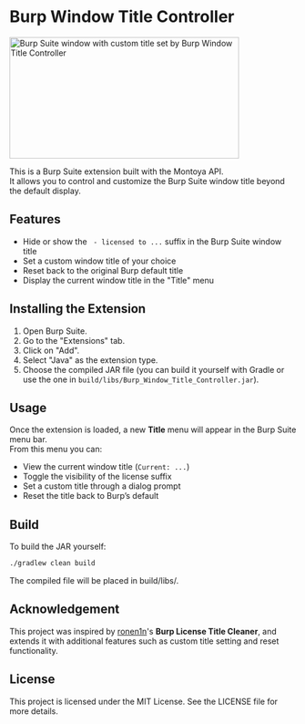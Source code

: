 # Burp Window Title Controller

<img width="403" height="213" alt="Burp Suite window with custom title set by Burp Window Title Controller
" src="https://github.com/user-attachments/assets/38aa8875-26a0-409b-86a7-0ff26a33be43" />

This is a Burp Suite extension built with the Montoya API.  
It allows you to control and customize the Burp Suite window title beyond the default display.

## Features

- Hide or show the ` - licensed to ...` suffix in the Burp Suite window title
- Set a custom window title of your choice
- Reset back to the original Burp default title
- Display the current window title in the "Title" menu

## Installing the Extension

1. Open Burp Suite.
2. Go to the "Extensions" tab.
3. Click on "Add".
4. Select "Java" as the extension type.
5. Choose the compiled JAR file (you can build it yourself with Gradle or use the one in `build/libs/Burp_Window_Title_Controller.jar`).

## Usage

Once the extension is loaded, a new **Title** menu will appear in the Burp Suite menu bar.  
From this menu you can:

- View the current window title (`Current: ...`)
- Toggle the visibility of the license suffix
- Set a custom title through a dialog prompt
- Reset the title back to Burp’s default

## Build

To build the JAR yourself:

```bash
./gradlew clean build
```
The compiled file will be placed in build/libs/.


## Acknowledgement

This project was inspired by [ronen1n](https://github.com/ronen1n)'s 
**Burp License Title Cleaner**, and extends it with additional features 
such as custom title setting and reset functionality.

## License

This project is licensed under the MIT License. See the LICENSE file for more details.
